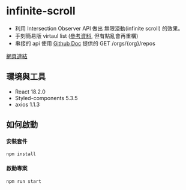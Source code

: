 # infinite-scroll

- 利用 Intersection Observer API 做出 無限滾動(infinite scroll) 的效果。
- 手刻簡易版 virtaul list ([參考資料](https://ithelp.ithome.com.tw/articles/10271764), 但有點亂會再重構)
- 串接的 api 使用 [Github Doc](https://docs.github.com/en/rest/repos/repos#list-organization-repositories) 提供的 GET /orgs/{org}/repos

[網頁連結](https://wanglala5131.github.io/infinite-scroll/)

## 環境與工具

- React 18.2.0
- Styled-components 5.3.5
- axios 1.1.3

## 如何啟動

#### 安裝套件

`npm install `

#### 啟動專案

`npm run start`
